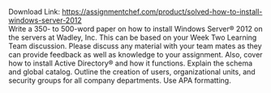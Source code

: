 Download Link: https://assignmentchef.com/product/solved-how-to-install-windows-server-2012
<br>
Write a 350- to 500-word paper on how to install Windows Server® 2012 on the servers at Wadley, Inc. This can be based on your Week Two Learning Team discussion.  Please discuss any material with your team mates as they can provide feedback as well as knowledge to your assignment. Also, cover how to install Active Directory® and how it functions. Explain the schema and global catalog. Outline the creation of users, organizational units, and security groups for all company departments. Use APA formatting.